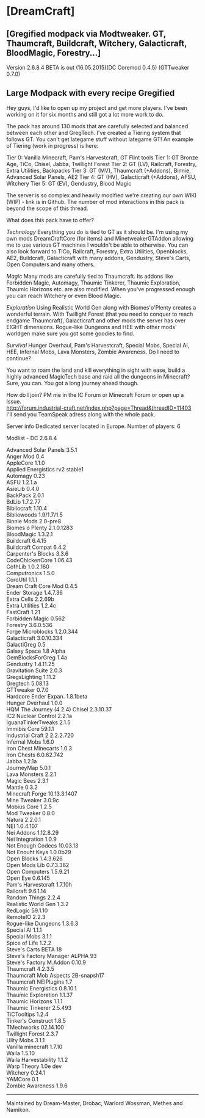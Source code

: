 [DreamCraft]
=

[Gregified modpack via Modtweaker. GT, Thaumcraft, Buildcraft, Witchery, Galacticraft, BloodMagic, Forestry...]
-


Version 2.6.8.4 BETA is out (16.05.2015)(DC Coremod 0.4.5) (GTTweaker 0.7.0)


Large Modpack with every recipe Gregified
-

Hey guys, I'd like to open up my project and get more players.
I've been working on it for six months and still got a lot more work to do.

The pack has around 130 mods that are carefully selected and balanced between each other and GregTech. I've created a Tiering system that follows GT. You can't get lategame stuff without lategame GT!
An example of Tiering (work in progress) is here:

Tier 0: Vanilla Minecraft, Pam's Harvestcraft, GT Flint tools
Tier 1: GT Bronze Age, TiCo, Chisel, Jabba, Twillight Forest
Tier 2: GT (LV), Railcraft, Forestry, Extra Utilities, Backpacks
Tier 3: GT (MV), Thaumcraft (+Addons), Binnie, Advanced Solar Panels, AE2
Tier 4: GT (HV), Galacticraft (+Addons), AFSU, Witchery
Tier 5: GT (EV), Gendustry, Blood Magic

The server is so complex and heavily modified we're creating our own WIKI (WIP) - link is in Github.
The number of mod interactions in this pack is beyond the scope of this thread.


What does this pack have to offer?

*Technology*
Everything you do is tied to GT as it should be. I'm using my own mods DreamCraftCore (for items) and MinetweakerGTAddon allowing me to use various GT machines I wouldn't be able to otherwise.
You can also look forward to TiCo, Railcraft, Forestry, Extra Utilities, Openblocks, AE2, Buildcraft, Galacticraft with many addons, Gendustry, Steve's Carts, Open Computers and many others.

*Magic*
Many mods are carefully tied to Thaumcraft. Its addons like Forbidden Magic, Automagy, Thaumic Tinkerer, Thaumic Exploration, Thaumic Horizons etc. are also modified.
When you've progressed enough you can reach Witchery or even Blood Magic.

*Exploration*
Using Realistic World Gen along with Biomes'o'Plenty creates a wonderful terrain. With Twillight Forest (that you need to conquer to reach endgame Thaumcraft), Galacticraft and other mods the server has over EIGHT dimensions.
Rogue-like Dungeons and HEE with other mods' worldgen make sure you got some goodies to find.

*Survival*
Hunger Overhaul, Pam's Harvestcraft, Special Mobs, Special AI, HEE, Infernal Mobs, Lava Monsters, Zombie Awareness. Do I need to continue?

You want to roam the land and kill everything in sight with ease, build a highly advanced MagicTech base and raid all the dungeons in Minecraft? Sure, you can. You got a long journey ahead though.


How do I join?
PM me in the IC Forum or Minecraft Forum or open up a Issue.<BR>
http://forum.industrial-craft.net/index.php?page=Thread&threadID=11403<BR>
I'll send you TeamSpeak adress along with the whole pack.


Server info
Dedicated server located in Europe.
Number of players: 6


Modlist - DC 2.6.8.4

Advanced Solar Panels 3.5.1<BR>
Anger Mod 0.4<BR>
AppleCore 1.1.0<BR>
Applied Energistics rv2 stable1<BR>
Automagy 0.23<BR>
ASFU 1.2.1.a<BR>
AsieLib 0.4.0<BR>
BackPack 2.0.1<BR>
BdLib 1.7.2.77<BR>
Bibliocraft 1.10.4<BR>
Bibliowoods 1.9/1.7/1.5<BR>
Binnie Mods 2.0-pre8<BR>
Biomes o Plenty 2.1.0.1283<BR>
BloodMagic 1.3.2.1<BR>
Buildcraft 6.4.15<BR>
Buildcraft Compat 6.4.2<BR>
Carpenter's Blocks 3.3.6<BR>
CodeChickenCore 1.06.43<BR>
CofhLib 1.0.2.160<BR>
Computronics 1.5.0<BR>
CoroUtil 1.1.1<BR>
Dream Craft Core Mod 0.4.5<BR>
Ender Storage 1.4.7.36<BR>
Extra Cells 2.2.69b<BR>
Extra Utilities 1.2.4c<BR>
FastCraft 1.21<BR>
Forbidden Magic 0.562<BR>
Forestry 3.6.0.536<BR>
Forge Microblocks 1.2.0.344<BR>
Galacticraft 3.0.10.334<BR>
GalactiGreg 0.5<BR>
Galaxy Space 1.8 Alpha<BR>
GemBlocksForGreg 1.4a<BR>
Gendustry 1.4.11.25<BR>
Gravitation Suite 2.0.3<BR>
GregsLighting 1.11.2<BR>
Gregtech 5.08.13<BR>
GTTweaker 0.7.0<BR>
Hardcore Ender Expan. 1.8.1beta<BR>
Hunger Overhaul 1.0.0<BR>
HQM The Journey (4.2.4)
Chisel 2.3.10.37<BR>
IC2 Nuclear Control 2.2.1a<BR>
IguanaTinkerTweaks 2.1.5<BR>
Immibis Core 59.1.1<BR>
Industrial Craft 2 2.2.2.720<BR>
Infernal Mobs 1.6.0<BR>
Iron Chest Minecarts 1.0.3<BR>
Iron Chests 6.0.62.742<BR>
Jabba 1.2.1a<BR>
JourneyMap 5.0.1<BR>
Lava Monsters 2.2.1<BR>
Magic Bees 2.3.1<BR>
Mantle 0.3.2<BR>
Minecraft Forge 10.13.3.1407<BR>
Mine Tweaker 3.0.9c<BR>
Mobius Core 1.2.5<BR>
Mod Tweaker 0.8.0<BR>
Natura 2.2.0.1<BR>
NEI 1.0.4.107<BR>
Nei Addons 1.12.8.29<BR>
Nei Integration 1.0.9<BR>
Not Enough Codecs 10.03.13<BR>
Not Enouht Keys 1.0.0b29<BR>
Open Blocks 1.4.3.626<BR>
Open Mods Lib 0.7.3.362<BR>
Open Computers 1.5.9.21<BR>
Open Eye 0.6.145<BR>
Pam's Harvestcraft 1.7.10h<BR>
Railcraft 9.6.1.14<BR>
Random Things 2.2.4<BR>
Realistic World Gen 1.3.2<BR>
RedLogic 59.1.10<BR>
RemoteIO 2.2.3<BR>
Rogue-like Dungeons 1.3.6.3<BR>
Special AI 1.1.1<BR>
Special Mobs 3.1.1<BR>
Spice of Life 1.2.2<BR>
Steve's Carts BETA 18<BR>
Steve's Factory Manager ALPHA 93<BR>
Steve's Factory M.Addon 0.10.9<BR>
Thaumcraft 4.2.3.5<BR>
Thaumcraft Mob Aspects 2B-snapsh17<BR>
Thaumcraft NEIPlugins 1.7<BR>
Thaumic Energistics 0.8.10.1<BR>
Thaumic Exploration 1.1.37<BR>
Thaumic Horizons 1.1.1<BR>
Thaumic Tinkerer 2.5.493<BR>
TiCTooltips 1.2.4<BR>
Tinker's Construct 1.8.5<BR>
TMechworks 02.14.100<BR>
Twillight Forest 2.3.7<BR>
Ulity Mobs 3.1.1<BR>
Vanilla minecraft 1.7.10<BR>
Waila 1.5.10<BR>
Waila Harvestability 1.1.2<BR>
Warp Theory 1.0e dev<BR>
Witchery 0.24.1<BR>
YAMCore 0.1<BR>
Zombie Awareness 1.9.6<BR>

---

Maintained by Dream-Master, Drobac, Warlord Wossman, Methes and Namikon.
